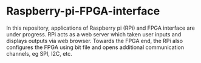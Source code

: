 # Raspberry-pi-FPGA-interface
In this repository, applications of Raspberry pi (RPi) and FPGA interface are under progress. RPi acts as a web server which taken user inputs and displays outputs via web browser. Towards the FPGA end, the RPi also configures the FPGA using bit file and opens additional communication channels, eg SPI, I2C, etc.
